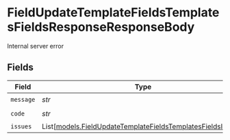 # FieldUpdateTemplateFieldsTemplatesFieldsResponseResponseBody

Internal server error


## Fields

| Field                                                                                                                      | Type                                                                                                                       | Required                                                                                                                   | Description                                                                                                                |
| -------------------------------------------------------------------------------------------------------------------------- | -------------------------------------------------------------------------------------------------------------------------- | -------------------------------------------------------------------------------------------------------------------------- | -------------------------------------------------------------------------------------------------------------------------- |
| `message`                                                                                                                  | *str*                                                                                                                      | :heavy_check_mark:                                                                                                         | N/A                                                                                                                        |
| `code`                                                                                                                     | *str*                                                                                                                      | :heavy_check_mark:                                                                                                         | N/A                                                                                                                        |
| `issues`                                                                                                                   | List[[models.FieldUpdateTemplateFieldsTemplatesFieldsIssues](../models/fieldupdatetemplatefieldstemplatesfieldsissues.md)] | :heavy_minus_sign:                                                                                                         | N/A                                                                                                                        |